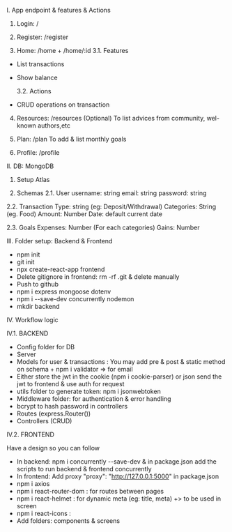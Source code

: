 I. App endpoint & features & Actions

1. Login: /

2. Register: /register

3. Home: /home + /home/:id
   3.1. Features

- List transactions
- Show balance

  3.2. Actions

- CRUD operations on transaction

4. Resources: /resources (Optional)
   To list advices from community, wel-known authors,etc

5. Plan: /plan
   To add & list monthly goals

6. Profile: /profile

II. DB: MongoDB

1. Setup Atlas

2. Schemas
   2.1. User
   username: string
   email: string
   password: string

2.2. Transaction
Type: string (eg: Deposit/Withdrawal)
Categories: String (eg. Food)
Amount: Number
Date: default current date

2.3. Goals
Expenses: Number (For each categories)
Gains: Number

III. Folder setup: Backend & Frontend

- npm init
- git init
- npx create-react-app frontend
- Delete gitignore in frontend: rm -rf .git & delete manually
- Push to github
- npm i express mongoose dotenv
- npm i --save-dev concurrently nodemon
- mkdir backend

IV. Workflow logic

IV.1. BACKEND

- Config folder for DB
- Server
- Models for user & transactions : You may add pre & post & static method on schema + npm i validator => for email
- Either store the jwt in the cookie (npm i cookie-parser) or json send the jwt to frontend & use auth for request
- utils folder to generate token: npm i jsonwebtoken
- Middleware folder: for authentication & error handling
- bcrypt to hash password in controllers
- Routes (express.Router())
- Controllers (CRUD)

IV.2. FRONTEND

Have a design so you can follow

- In backend: npm i concurrently --save-dev & in package.json add the scripts to run backend & frontend concurrently
- In frontend: Add proxy "proxy": "http://127.0.0.1:5000" in package.json
- npm i axios
- npm i react-router-dom : for routes between pages
- npm i react-helmet : for dynamic meta (eg: title, meta) +> to be used in screen
- npm i react-icons :
- Add folders: components & screens
